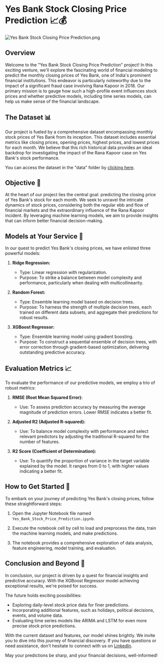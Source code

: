 # Yes Bank Stock Closing Price Prediction 📈💰
![Yes Bank Stock Closing Price Prediction.png]()
## Overview
Welcome to the "Yes Bank Stock Closing Price Prediction" project! In this exciting venture, we'll explore the fascinating world of financial modeling to predict the monthly closing prices of Yes Bank, one of India's prominent financial institutions. This endeavor is particularly noteworthy due to the impact of a significant fraud case involving Rana Kapoor in 2018. Our primary mission is to gauge how such a high-profile event influences stock prices and whether predictive models, including time series models, can help us make sense of the financial landscape.

## The Dataset 📊
Our project is fueled by a comprehensive dataset encompassing monthly stock prices of Yes Bank from its inception. This dataset includes essential metrics like closing prices, opening prices, highest prices, and lowest prices for each month. We believe that this rich historical data provides an ideal backdrop for investigating the impact of the Rana Kapoor case on Yes Bank's stock performance.

You can access the dataset in the "data" folder by [clicking here](https://drive.google.com/file/d/1XmDjz29BCFYRpgTBHFfJlQnPwWElGHqH/view?usp=sharing).

## Objective 🎯
At the heart of our project lies the central goal: predicting the closing price of Yes Bank's stock for each month. We seek to unravel the intricate dynamics of stock prices, considering both the regular ebb and flow of financial markets and the extraordinary influence of the Rana Kapoor incident. By leveraging machine learning models, we aim to provide insights that can inform better financial decision-making.

## Models at Your Service 🤖
In our quest to predict Yes Bank's closing prices, we have enlisted three powerful models:

1. **Ridge Regression:**
   - Type: Linear regression with regularization.
   - Purpose: To strike a balance between model complexity and performance, particularly when dealing with multicollinearity.

2. **Random Forest:**
   - Type: Ensemble learning model based on decision trees.
   - Purpose: To harness the strength of multiple decision trees, each trained on different data subsets, and aggregate their predictions for robust results.

3. **XGBoost Regressor:**
   - Type: Ensemble learning model using gradient boosting.
   - Purpose: To construct a sequential ensemble of decision trees, with error correction through gradient-based optimization, delivering outstanding predictive accuracy.

## Evaluation Metrics 📈
To evaluate the performance of our predictive models, we employ a trio of robust metrics:

1. **RMSE (Root Mean Squared Error):**
   - Use: To assess prediction accuracy by measuring the average magnitude of prediction errors. Lower RMSE indicates a better fit.

2. **Adjusted R2 (Adjusted R-squared):**
   - Use: To balance model complexity with performance and select relevant predictors by adjusting the traditional R-squared for the number of features.

3. **R2 Score (Coefficient of Determination):**
   - Use: To quantify the proportion of variance in the target variable explained by the model. It ranges from 0 to 1, with higher values indicating a better fit.

## How to Get Started 🚀
To embark on your journey of predicting Yes Bank's closing prices, follow these straightforward steps:

1. Open the Jupyter Notebook file named `Yes_Bank_Stock_Price_Prediction.ipynb`.

2. Execute the notebook cell by cell to load and preprocess the data, train the machine learning models, and make predictions.

3. The notebook provides a comprehensive exploration of data analysis, feature engineering, model training, and evaluation.

## Conclusion and Beyond 🌟
In conclusion, our project is driven by a quest for financial insights and predictive accuracy. With the XGBoost Regressor model achieving exceptional results, we're poised for success. 

The future holds exciting possibilities:
- Exploring daily-level stock price data for finer predictions.
- Incorporating additional features, such as holidays, political decisions, events, and volume data.
- Evaluating time series models like ARIMA and LSTM for even more precise stock price predictions.

With the current dataset and features, our model shines brightly. We invite you to dive into this journey of financial discovery. If you have questions or need assistance, don't hesitate to connect with us on [LinkedIn](https://www.linkedin.com/in/meabhaykr/).

May your predictions be sharp, and your financial decisions, well-informed!
